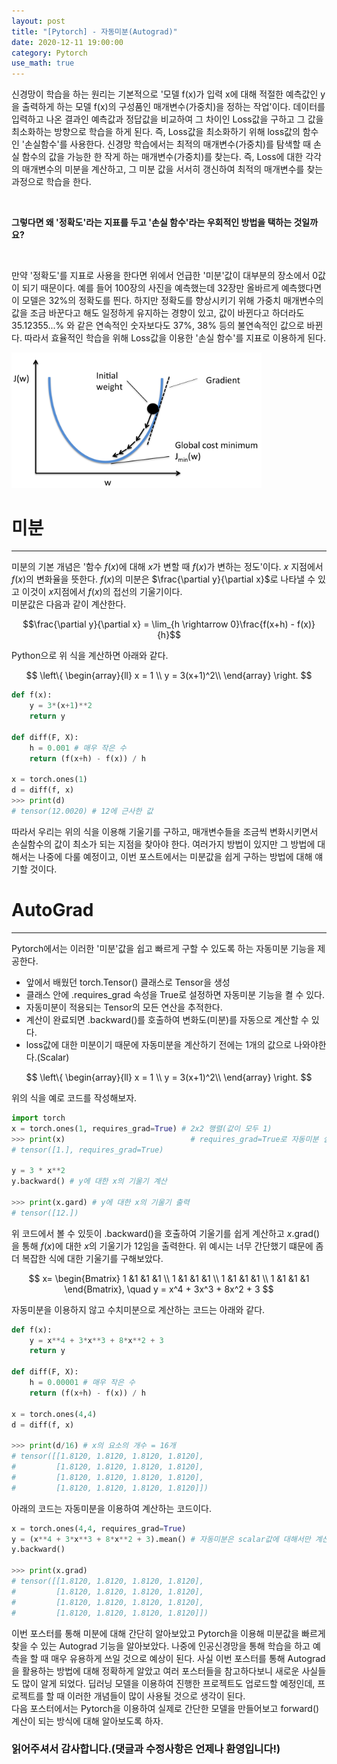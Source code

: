 ```yaml
---
layout: post
title: "[Pytorch] - 자동미분(Autograd)"
date: 2020-12-11 19:00:00
category: Pytorch
use_math: true
---
```


신경망이 학습을 하는 원리는 기본적으로 '모델 f(x)가 입력 x에 대해 적절한 예측값인 y을 출력하게 하는 모델 f(x)의 구성품인 매개변수(가중치)을 정하는 작업'이다. 데이터를 입력하고 나온 결과인 예측값과 정답값을 비교하여 그 차이인 Loss값을 구하고 그 값을 최소화하는 방향으로 학습을 하게 된다. 즉, Loss값을 최소화하기 위해 loss값의 함수인 '손실함수'를 사용한다.
신경망 학습에서는 최적의 매개변수(가중치)를 탐색할 때 손실 함수의 값을 가능한 한 작게 하는 매개변수(가중치)를 찾는다. 즉, Loss에 대한 각각의 매개변수의 미분을 계산하고, 그 미분 값을 서서히 갱신하여 최적의 매개변수를 찾는 과정으로 학습을 한다.

<br>

**그렇다면 왜 '정확도'라는 지표를 두고 '손실 함수'라는 우회적인 방법을 택하는 것일까요?**

<br>

만약 '정확도'를 지표로 사용을 한다면 위에서 언급한 '미분'값이 대부분의 장소에서 0값이 되기 때문이다. 예를 들어 100장의 사진을 예측했는데 32장만 올바르게 예측했다면 이 모델은 32%의 정확도를 띈다. 하지만 정확도를 향상시키기 위해 가중치 매개변수의 값을 조금 바꾼다고 해도 일정하게 유지하는 경향이 있고, 값이 바뀐다고 하더라도 35.12355...% 와 같은 연속적인 숫자보다도 37%, 38% 등의 불연속적인 값으로 바뀐다.
따라서 효율적인 학습을 위해 Loss값을 이용한 '손실 함수'를 지표로 이용하게 된다.

<img  src="/public/img/pytorch/gradient-descent-graph.png" width="400" style='margin: 0px auto;'/>
<!-- <img  src="../public/img/pytorch/gradient-descent-graph.png" width="400" style='margin: 0px auto;'/> -->

# 미분

<hr>

미분의 기본 개념은 '함수 $f(x)$에 대해 $x$가 변할 때 $f(x)$가 변하는 정도'이다. $x$ 지점에서 $f(x)$의 변화율을 뜻한다. $f(x)$의 미분은 $\frac{\partial y}{\partial x}$로 나타낼 수 있고 이것이 $x$지점에서 $f(x)$의 접선의 기울기이다.
<br>
미분값은 다음과 같이 계산한다.

$$\frac{\partial y}{\partial x} = \lim_{h \rightarrow 0}\frac{f(x+h) - f(x)}{h}$$

Python으로 위 식을 계산하면 아래와 같다.

$$
\left\{
\begin{array}{ll}
x = 1 \\ 
y = 3(x+1)^2\\
\end{array} 
\right.
$$

```python
def f(x):
    y = 3*(x+1)**2
    return y

def diff(F, X):
    h = 0.001 # 매우 작은 수
    return (f(x+h) - f(x)) / h

x = torch.ones(1)
d = diff(f, x)
>>> print(d)
# tensor(12.0020) # 12에 근사한 값
```

따라서 우리는 위의 식을 이용해 기울기를 구하고, 매개변수들을 조금씩 변화시키면서 손실함수의 값이 최소가 되는 지점을 찾아야 한다. 여러가지 방법이 있지만 그 방법에 대해서는 나중에 다룰 예정이고, 이번 포스트에서는 미분값을 쉽게 구하는 방법에 대해 얘기할 것이다.

# AutoGrad
<hr>

Pytorch에서는 이러한 '미분'값을 쉽고 빠르게 구할 수 있도록 하는 자동미분 기능을 제공한다.

- 앞에서 배웠던 torch.Tensor() 클래스로 Tensor을 생성
- 클래스 안에 .requires_grad 속성을 True로 설정하면 자동미분 기능을 켤 수 있다.
- 자동미분이 적용되는 Tensor의 모든 연산을 추적한다.
- 계산이 완료되면 .backward()를 호출하여 변화도(미분)를 자동으로 계산할 수 있다.
- loss값에 대한 미분이기 때문에 자동미분을 계산하기 전에는 1개의 값으로 나와야한다.(Scalar)

$$
\left\{
\begin{array}{ll}
x = 1 \\ 
y = 3(x+1)^2\\
\end{array} 
\right.
$$

위의 식을 예로 코드를 작성해보자.

```python
import torch
x = torch.ones(1, requires_grad=True) # 2x2 행렬(값이 모두 1)
>>> print(x)                            # requires_grad=True로 자동미분 실행
# tensor([1.], requires_grad=True)

y = 3 * x**2
y.backward() # y에 대한 x의 기울기 계산

>>> print(x.gard) # y에 대한 x의 기울기 출력
# tensor([12.])
```

위 코드에서 볼 수 있듯이 .backward()을 호출하여 기울기를 쉽게 계산하고 $x$.grad()을 통해 $f(x)$에 대한 $x$의 기울기가 12임을 출력한다. 위 예시는 너무 간단했기 떄문에 좀 더 복잡한 식에 대한 기울기를 구해보았다.
<br>

$$
x=
\begin{Bmatrix} 
1 &1 &1 &1 \\ 
1 &1 &1 &1 \\ 
1 &1 &1 &1 \\ 
1 &1 &1 &1
\end{Bmatrix},
\quad 
y = x^4 + 3x^3 + 8x^2 + 3
$$

자동미분을 이용하지 않고 수치미분으로 계산하는 코드는 아래와 같다.
```python
def f(x):
    y = x**4 + 3*x**3 + 8*x**2 + 3
    return y

def diff(F, X):
    h = 0.00001 # 매우 작은 수
    return (f(x+h) - f(x)) / h

x = torch.ones(4,4)
d = diff(f, x)

>>> print(d/16) # x의 요소의 개수 = 16개
# tensor([[1.8120, 1.8120, 1.8120, 1.8120],
#         [1.8120, 1.8120, 1.8120, 1.8120],
#         [1.8120, 1.8120, 1.8120, 1.8120],
#         [1.8120, 1.8120, 1.8120, 1.8120]])
```

아래의 코드는 자동미분을 이용하여 계산하는 코드이다.
```python
x = torch.ones(4,4, requires_grad=True)
y = (x**4 + 3*x**3 + 8*x**2 + 3).mean() # 자동미분은 scalar값에 대해서만 계산이 가능하다.
y.backward()

>>> print(x.grad)
# tensor([[1.8120, 1.8120, 1.8120, 1.8120],
#         [1.8120, 1.8120, 1.8120, 1.8120],
#         [1.8120, 1.8120, 1.8120, 1.8120],
#         [1.8120, 1.8120, 1.8120, 1.8120]])
```

이번 포스터를 통해 미분에 대해 간단히 알아보았고 Pytorch을 이용해 미분값을 빠르게 찾을 수 있는 Autograd 기능을 알아보았다. 나중에 인공신경망을 통해 학습을 하고 예측을 할 때 매우 유용하게 쓰일 것으로 예상이 된다. 사실 이번 포스터를 통해 Autograd을 활용하는 방법에 대해 정확하게 알았고 여러 포스터들을 참고하다보니 새로운 사실들도 많이 알게 되었다. 딥러닝 모델을 이용하여 진행한 프로젝트도 업로드할 예정인데, 프로젝트를 할 때 이러한 개념들이 많이 사용될 것으로 생각이 된다.
<br>
다음 포스터에서는 Pytorch을 이용하여 실제로 간단한 모델을 만들어보고 forward() 계산이 되는 방식에 대해 알아보도록 하자.

### **읽어주셔서 감사합니다.(댓글과 수정사항은 언제나 환영입니다!)**